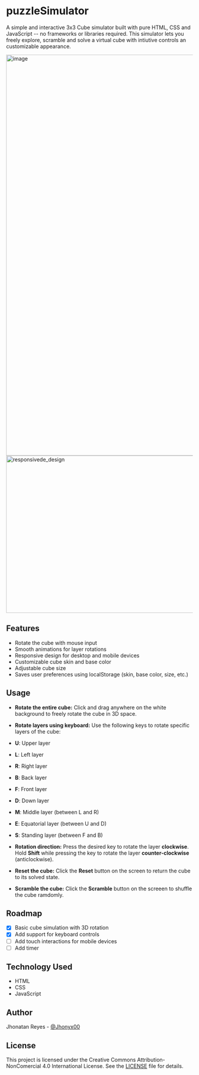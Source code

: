 ﻿# puzzleSimulator

A simple and interactive 3x3 Cube simulator built with pure HTML, CSS and JavaScript -- no frameworks or libraries required.
This simulator lets you freely explore, scramble and solve a virtual cube with intiutive controls an customizable appearance.

<img width="1920" height="1080" alt="image" src="https://github.com/user-attachments/assets/ae6e22f2-9646-4e32-a331-013779563238" />

<img width="559" height="424" alt="responsivede_design" src="https://github.com/user-attachments/assets/3dbc6b68-6ce9-4486-ae3a-8ae989acceba" />

## Features

- Rotate the cube with mouse input
- Smooth animations for layer rotations
- Responsive design for desktop and mobile devices
- Customizable cube skin and base color
- Adjustable cube size
- Saves user preferences using localStorage (skin, base color, size, etc.)

## Usage

- **Rotate the entire cube:** Click and drag anywhere on the white background to freely rotate the cube in 3D space.
- **Rotate layers using keyboard:** Use the following keys to rotate specific layers of the cube:
- **U**: Upper layer
- **L**: Left layer
- **R**: Right layer
- **B**: Back layer
- **F**: Front layer
- **D**: Down layer
- **M**: Middle layer (between L and R)
- **E**: Equatorial layer (between U and D)
- **S**: Standing layer (between F and B)

- **Rotation direction:**
  Press the desired key to rotate the layer **clockwise**.
  Hold **Shift** while pressing the key to rotate the layer **counter-clockwise** (anticlockwise).

- **Reset the cube:**
  Click the **Reset** button on the screen to return the cube to its solved state.
- **Scramble the cube:**
  Click the **Scramble** button on the screeen to shuffle the cube ramdomly.

## Roadmap

- [x] Basic cube simulation with 3D rotation
- [x] Add support for keyboard controls 
- [ ] Add touch interactions for mobile devices
- [ ] Add timer

## Technology Used

- HTML
- CSS
- JavaScript

## Author

Jhonatan Reyes - [@Jhonyx00](https://github.com/Jhonyx00)

## License

This project is licensed under the Creative Commons Attribution-NonComercial 4.0 International License.
See the [LICENSE](LICENSE) file for details.
